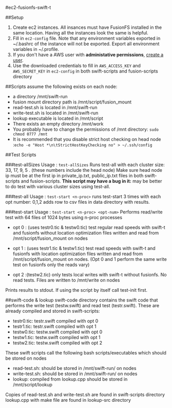 #ec2-fusionfs-swift-t

##Setup
1. Create ec2 instances. All insances must have FusionFS installed in the same location. Having all the instances look the same is helpful. 
2. Fill in `ec2-config` file. Note that any environment variables exported in ~/.bashrc of the instance will not be exported. Export all environment variables in ~/.profile. 
3. If you don't have a AWS user with **administative permissions**, [create a user](http://docs.aws.amazon.com/IAM/latest/UserGuide/ManagingCredentials.html). 
4. Use the downloaded credentials to fill in `AWS_ACCESS_KEY` and `AWS_SECRET_KEY` in `ec2-config` in both swift-scripts and fusion-scripts directory


##Scripts assume the following exists on each node:
* a directory /mnt/swift-run
* fusion mount directory path is /mnt/script/fusion_mount
* read-test.sh is located in /mnt/swift-run
* write-test.sh is located in /mnt/swift-run
* lookup executable is located in /mnt/script
* There exists an empty directory /mnt/work
* You probably have to change the permissions of /mnt directory: `sudo chmod 0777 /mnt`
* It is recommended that you disable strict host checking on head node :`echo -e "Host *\n\tStrictHostKeyChecking no" > ~/.ssh/config`

##Test Scripts

###test-allSizes
Usage : `test-allSizes`
Runs test-all with each cluster size: 33, 17, 9, 5 . (these numbers include the head node)
Make sure head node ip must be at the first ip in private_ip.txt, public_ip.txt files in both swift-scripts and fusion-scripts.
**This script may have a bug in it:** may be better to do test with various cluster sizes using test-all.

 

###test-all
Usage : `test-start <n-proc>`
runs test-start 3 times with each opt number:  0,1,2
adds row to csv files in data directory with results.


###test-start
Usage : `test-start <n-proc> <opt-num>`
Performs read/write test with 64 files of 1024 bytes using n-proc processes

* opt 0 : (uses testr0.tic & testw0.tic) test regular read speeds with swift-t and fusionfs without location optimization
	files written and read from /mnt/script/fusion_mount  on nodes

* opt 1 : (uses testr1.tic & testw1.tic) test  read speeds with swift-t and fusionfs with location optimization
 	files written and read from /mnt/script/fusion_mount on nodes. 
	(Opt 0 and 1 perform the same write test on fusionfs only the reads vary)
 
* opt 2 :(testw2.tic) only tests local writes with swift-t without fusionfs. No read tests.
 	Files are written to /mnt/write on nodes

Prints results to stdout. If using the script by itself call test-init first.

##swift-code & lookup
swift-code directory contains the swift code that performs the write test (testw.swift) and read test (testr.swift). These are already compiled and stored in swift-scripts:

* testr0.tic: testr.swift compiled with opt 0
* testr1.tic: testr.swift compiled with opt 1
* testw0.tic: testw.swift compiled with opt 0
* testw1.tic: testw.swift compiled with opt 1
* testw2.tic: testw.swift compiled with opt 2

These swift scripts call the following bash scripts/executables which should be stored on nodes

* read-test.sh: should be stored in /mnt/swift-run/ on nodes
* write-test.sh: should be stored in /mnt/swift-run/ on nodes
* lookup: compiled from lookup.cpp should be stored in /mnt/script/lookup

Copies of read-test.sh and write-test.sh are found in swift-scripts directory
lookup.cpp with make file are found in lookup-src directory


